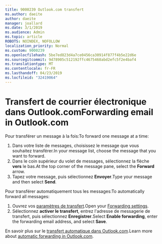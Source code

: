 ```yaml
---
title: 9000239 Outlook.com transfert
ms.author: daeite
author: daeite
manager: joallard
ms.date: 3/1/2019
ms.audience: Admin
ms.topic: article
ROBOTS: NOINDEX, NOFOLLOW
localization_priority: Normal
ms.custom: 9000239
ms.openlocfilehash: 5be7ed823d4a7ce0456ca30914f877f4b5e22d6e
ms.sourcegitcommit: 9d78905c512192ffc4675468abd2efc5f2e4baf4
ms.translationtype: MT
ms.contentlocale: fr-FR
ms.lasthandoff: 04/23/2019
ms.locfileid: "32419064"
---
```

# <a name="forwarding-email-in-outlookcom"></a><span data-ttu-id="c4878-102">Transfert de courrier électronique dans Outlook.com</span><span class="sxs-lookup"><span data-stu-id="c4878-102">Forwarding email in Outlook.com</span></span>

<span data-ttu-id="c4878-103">Pour transférer un message à la fois:</span><span class="sxs-lookup"><span data-stu-id="c4878-103">To forward one message at a time:</span></span>

1. <span data-ttu-id="c4878-104">Dans votre liste de messages, choisissez le message que vous souhaitez transférer.</span><span class="sxs-lookup"><span data-stu-id="c4878-104">In your message list, choose the message that you want to forward.</span></span>
2. <span data-ttu-id="c4878-105">Dans le coin supérieur du volet de messages, sélectionnez la flèche **vers** le bas.</span><span class="sxs-lookup"><span data-stu-id="c4878-105">At the top corner of the message pane, select the **Forward** arrow.</span></span>
3. <span data-ttu-id="c4878-106">Tapez votre message, puis sélectionnez **Envoyer**.</span><span class="sxs-lookup"><span data-stu-id="c4878-106">Type your message and then select **Send**.</span></span>

<span data-ttu-id="c4878-107">Pour transférer automatiquement tous les messages:</span><span class="sxs-lookup"><span data-stu-id="c4878-107">To automatically forward all messages:</span></span>

1. <span data-ttu-id="c4878-108">Ouvrez vos [paramètres de transfert](https://outlook.live.com/mail/options/mail/forwarding/forwardingOption).</span><span class="sxs-lookup"><span data-stu-id="c4878-108">Open your [Forwarding settings](https://outlook.live.com/mail/options/mail/forwarding/forwardingOption).</span></span>
2. <span data-ttu-id="c4878-109">Sélectionnez **activer le transfert**, entrez l'adresse de messagerie de transfert, puis sélectionnez **Enregistrer**.</span><span class="sxs-lookup"><span data-stu-id="c4878-109">Select **Enable forwarding**, enter the forwarding email address, and select **Save**.</span></span>

<span data-ttu-id="c4878-110">En savoir plus sur le [transfert automatique dans Outlook.com](https://support.office.com/article/6246987c-6c8f-4144-b255-14fc07007dad).</span><span class="sxs-lookup"><span data-stu-id="c4878-110">Learn more about [automatic forwarding in Outlook.com](https://support.office.com/article/6246987c-6c8f-4144-b255-14fc07007dad).</span></span>